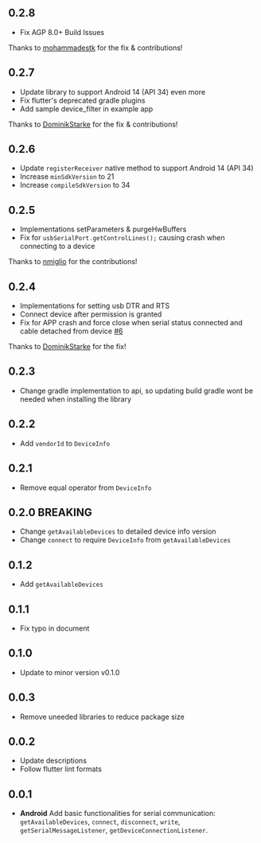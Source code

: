 ## 0.2.8
- Fix AGP 8.0+ Build Issues

Thanks to [mohammadestk](https://github.com/mohammadestk) for the fix & contributions!

## 0.2.7
- Update library to support Android 14 (API 34) even more
- Fix flutter's deprecated gradle plugins
- Add sample device_filter in example app

Thanks to [DominikStarke](https://github.com/DominikStarke) for the fix & contributions!

## 0.2.6
- Update `registerReceiver` native method to support Android 14 (API 34)
- Increase `minSdkVersion` to 21
- Increase `compileSdkVersion` to 34

## 0.2.5
- Implementations setParameters & purgeHwBuffers
- Fix for `usbSerialPort.getControlLines();` causing crash when connecting to a device

Thanks to [nmiglio](https://github.com/nmiglio) for the contributions!

## 0.2.4
- Implementations for setting usb DTR and RTS
- Connect device after permission is granted
- Fix for APP crash and force close when serial status connected and cable detached from device [#6](https://github.com/farellsujanto/flutter_serial_communication/issues/6)

Thanks to [DominikStarke](https://github.com/DominikStarke) for the fix!

## 0.2.3
- Change gradle implementation to api, so updating build gradle wont be needed when installing the library

## 0.2.2
- Add `vendorId` to `DeviceInfo`

## 0.2.1
- Remove equal operator from `DeviceInfo`

## 0.2.0 BREAKING
- Change `getAvailableDevices` to detailed device info version
- Change `connect` to require `DeviceInfo` from `getAvailableDevices`

## 0.1.2
- Add `getAvailableDevices`

## 0.1.1
- Fix typo in document

## 0.1.0
- Update to minor version v0.1.0

## 0.0.3
- Remove uneeded libraries to reduce package size

## 0.0.2
- Update descriptions
- Follow flutter lint formats

## 0.0.1

- **Android** Add basic functionalities for serial communication: `getAvailableDevices`, `connect`, `disconnect`, `write`, `getSerialMessageListener`, `getDeviceConnectionListener`.
